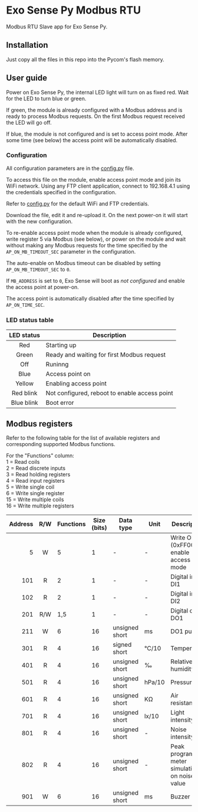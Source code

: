 # Exo Sense Py Modbus RTU
Modbus RTU Slave app for Exo Sense Py.

## Installation
Just copy all the files in this repo into the Pycom's flash memory.

## User guide
Power on Exo Sense Py, the internal LED light will turn on as fixed red. Wait for the LED to turn blue or green.

If green, the module is already configured with a Modbus address and is ready to process Modbus requests. On the first Modbus request received the LED will go off.

If blue, the module is not configured and is set to access point mode. After some time (see below) the access point will be automatically disabled.

### Configuration

All configuration parameters are in the [config.py](config.py) file.

To access this file on the module, enable access point mode and join its WiFi network. Using any FTP client application, connect to 192.168.4.1 using the credentials specified in the configuration.

Refer to [config.py](config.py) for the default WiFi and FTP credentials.

Download the file, edit it and re-upload it. On the next power-on it will start with the new configuration.

To re-enable access point mode when the module is already configured, write register 5 via Modbus (see below), or power on the module and wait without making any Modbus requests for the time specified by the `AP_ON_MB_TIMEOUT_SEC` parameter in the configuration.

The auto-enable on Modbus timeout can be disabled by setting `AP_ON_MB_TIMEOUT_SEC` to `0`.

If `MB_ADDRESS` is set to `0`, Exo Sense will boot as _not configured_ and enable the access point at power-on.

The access point is automatically disabled after the time specified by `AP_ON_TIME_SEC`.

### LED status table

|LED status|Description|
|:--------:|-----------|
|Red|Starting up|
|Green|Ready and waiting for first Modbus request|
|Off|Runinng|
|Blue|Access point on|
|Yellow|Enabling access point|
|Red blink|Not configured, reboot to enable access point|
|Blue blink|Boot error|

## Modbus registers

Refer to the following table for the list of available registers and corresponding supported Modbus functions.

For the "Functions" column:    
1 = Read coils    
2 = Read discrete inputs    
3 = Read holding registers    
4 = Read input registers    
5 = Write single coil    
6 = Write single register    
15 = Write multiple coils    
16 = Write multiple registers    

|Address|R/W|Functions|Size (bits)|Data type|Unit|Description|
|------:|:-:|---------|----|---------|----|-----------|
|5|W|5|1|-|-|Write ON (0xFF00) to enable access point mode|
|101|R|2|1|-|-|Digital input DI1|
|102|R|2|1|-|-|Digital input DI2|
|201|R/W|1,5|1|-|-|Digital outpt DO1|
|211|W|6|16|unsigned short|ms|DO1 pulse|
|301|R|4|16|signed short|&deg;C/10|Temperature|
|401|R|4|16|unsigned short|&permil;|Relative humidity|
|501|R|4|16|unsigned short|hPa/10|Pressure|
|601|R|4|16|unsigned short|K&#8486;|Air resistance|
|701|R|4|16|unsigned short|lx/10|Light intensity|
|801|R|4|16|unsigned short|-|Noise intensity|
|802|R|4|16|unsigned short|-|Peak programme meter simulation on noise value|
|901|W|6|16|unsigned short|ms|Buzzer beep|
